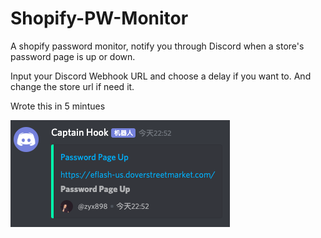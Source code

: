 # Shopify-PW-Monitor
A shopify password monitor, notify you through Discord when a store's password page is up or down.

Input your Discord Webhook URL and choose a delay if you want to. And change the store url if need it.

Wrote this in 5 mintues 

<img src='example.jpg'>
